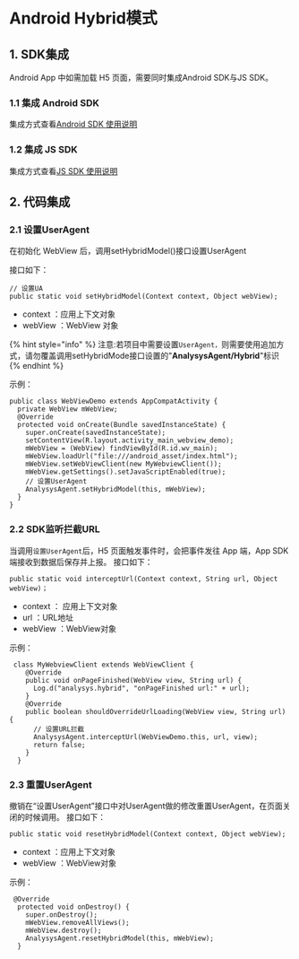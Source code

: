 # Android Hybrid模式

## 1. SDK集成

Android App 中如需加载 H5 页面，需要同时集成Android SDK与JS SDK。

### 1.1 集成 Android SDK

集成方式查看[Android SDK 使用说明](./)

### 1.2 集成 JS SDK

集成方式查看[JS SDK 使用说明](https://docs.analysys.cn/ark/integration/sdk/js)

## 2. 代码集成

### 2.1 设置UserAgent

在初始化 WebView 后，调用setHybridModel\(\)接口设置UserAgent

 接口如下：

```text
// 设置UA
public static void setHybridModel(Context context, Object webView);
```

* context ：应用上下文对象
* webView ：WebView 对象

{% hint style="info" %}
注意:若项目中需要设置`UserAgent，`则需要使用追加方式，请勿覆盖调用setHybridMode接口设置的"**AnalysysAgent/Hybrid**"标识
{% endhint %}

示例：

```text
public class WebViewDemo extends AppCompatActivity {
  private WebView mWebView;
  @Override
  protected void onCreate(Bundle savedInstanceState) {
    super.onCreate(savedInstanceState);
    setContentView(R.layout.activity_main_webview_demo);
    mWebView = (WebView) findViewById(R.id.wv_main);
    mWebView.loadUrl("file:///android_asset/index.html");
    mWebView.setWebViewClient(new MyWebviewClient());
    mWebView.getSettings().setJavaScriptEnabled(true);
    // 设置UserAgent
    AnalysysAgent.setHybridModel(this, mWebView);
  }
}
```

### 2.2 SDK监听拦截URL

当调用`设置UserAgent`后，H5 页面触发事件时，会把事件发往 App 端，App SDK 端接收到数据后保存并上报。 接口如下：

```text
public static void interceptUrl(Context context, String url, Object webView)；
```

* context ： 应用上下文对象
* url ：URL地址
* webView ：WebView对象

示例：

```text
 class MyWebviewClient extends WebViewClient {
    @Override
    public void onPageFinished(WebView view, String url) {
      Log.d("analysys.hybrid", "onPageFinished url:" + url);
    }
    @Override
    public boolean shouldOverrideUrlLoading(WebView view, String url) {
      // 设置URL拦截
      AnalysysAgent.interceptUrl(WebViewDemo.this, url, view);
      return false;
    }
  }
```

### 2.3 重置UserAgent

撤销在“设置UserAgent”接口中对UserAgent做的修改重置UserAgent，在页面关闭的时候调用。 接口如下：

```text
public static void resetHybridModel(Context context, Object webView);
```

* context ：应用上下文对象
* webView ：WebView对象

示例：

```text
 @Override
  protected void onDestroy() {
    super.onDestroy();
    mWebView.removeAllViews();
    mWebView.destroy();
    AnalysysAgent.resetHybridModel(this, mWebView);
  }
```

## 

